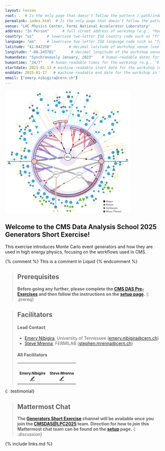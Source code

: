 ```yaml
---
layout: lesson
root: .  # Is the only page that doesn't follow the pattern /:path/index.html
permalink: index.html  # Is the only page that doesn't follow the pattern /:path/index.html
venue: "LHC Physics Center, Fermi National Accelerator Laboratory"        # brief name of the institution that hosts the workshop without address (e.g., "Euphoric State University")
address: "In Person"      # full street address of workshop (e.g., "Room A, 123 Forth Street, Blimingen, Euphoria"), videoconferencing URL, or 'online'
country: "us"      # lowercase two-letter ISO country code such as "fr" (see https://en.wikipedia.org/wiki/ISO_3166-1#Current_codes) for the institution that hosts the workshop
language: "en"     # lowercase two-letter ISO language code such as "fr" (see https://en.wikipedia.org/wiki/List_of_ISO_639-1_codes) for the
latitude: "41.842258"        # decimal latitude of workshop venue (use https://www.latlong.net/)
longitude: "-88.245781"       # decimal longitude of the workshop venue (use https://www.latlong.net)
humandate: "Synchronously January, 2023"    # human-readable dates for the workshop (e.g., "Feb 17-18, 2020")
humantime: "24/7"    # human-readable times for the workshop (e.g., "9:00 am - 4:30 pm")
startdate: 2025-01-13 # machine-readable start date for the workshop in YYYY-MM-DD format like 2015-01-01
enddate: 2025-01-17   # machine-readable end date for the workshop in YYYY-MM-DD format like 2015-01-02
email: ["emery.nibigira@cern.ch"]
---
```


<img class="plain"  src="fig/event.png" height=400>

## Welcome to the CMS Data Analysis School 2025 Generators Short Exercise!

This exercise introduces Monte Carlo event generators and how they are used in high energy physics,
focusing on the workflows used in CMS.

<!-- The information and exercises are based on the [2022 CMSDAS](https://twiki.cern.ch/twiki/bin/view/CMS/SWGuideCMSDataAnalysisSchoolLPC2022GeneratorsExercise#Task_1_Using_standalone_MG5) as well as the
[Generator HATS 2021](https://twiki.cern.ch/twiki/bin/viewauth/CMS/GeneratorsHATSatLPC2021).
It has been extended to cover new tools like [NanoGEN](https://twiki.cern.ch/twiki/bin/viewauth/CMS/NanoGen) and introduce generator-related systematic uncertainties. -->

<!-- this is an html comment -->

{% comment %} This is a comment in Liquid {% endcomment %}

> ## Prerequisites
> **Before going any further, please complete the [CMS DAS Pre-Exercises](https://fnallpc.github.io/cms-das-pre-exercises/) and then follow the instructions on the [setup page](setup.md).**
{: .prereq}

> ## Facilitators
> #### Lead Contact
> * [Emery Nibigira](#facilitators), University of Tennessee ([emery.nibigira@cern.ch](mailto:emery.nibigira@cern.ch))
> * [Steve Mrenna](#facilitators), FERMILAB ([stephen.mrenna@cern.ch](mailto:stephen.mrenna@cern.ch))
>  
> #### All Facilitators
> <table>
>   <tr>
>     <td align="center"><a href="https://github.com/enibigir"><img src="https://lpc.fnal.gov//CMSDAS2025/Emery_Nibigira.png" width="100px;" alt=""/><br /><sub><b>Emery Nibigira</b></sub></a><br /><a href="https://lpc.fnal.gov/fellows/2025/Emery_Nibigira.shtml" title="More about him">🖋</a></td>
>     <td align="center"><a href="https://github.com/smrenna"><img src="https://lpc.fnal.gov//CMSDAS2024/Steve_Mrenna.png" width="100px;" alt=""/><br /><sub><b>Steve Mrenna</b></sub></a><br /><a href="https://cms.fnal.gov/stephen-mrenna/" title="More about him">🖋</a></td>
<!-- >     <td align="center"><a href="https://github.com/akgrummer"><img src="https://lpc.fnal.gov//CMSDAS2024/Aidan_Grummer.jpg" width="100px;" alt=""/><br /><sub><b>Aidan Grummer</b></sub></a><br /><a href="https://github.com/akgrummer" title="More about him">🖋</a></td>
>     <td align="center"><a href="https://github.com/"><img src="https://lpc.fnal.gov//CMSDAS2024/Keith_Ulmer.jpg" width="100px;" alt=""/><br /><sub><b>Keith Ulmer</b></sub></a><br /><a href="https://github.com/" title="More about him">🖋</a></td>
>     <td align="center"><a href="https://github.com/"><img src="https://lpc.fnal.gov//CMSDAS2024/Kai_Yi.jpg" width="100px;" alt=""/><br /><sub><b>Kai Yi</b></sub></a><br /><a href="https://github.com/" title="More about him">🖋</a></td>
>   </tr>
>   <tr>
>     <td align="center"><a href="https://github.com/"><img src="https://lpc.fnal.gov//CMSDAS2024/Irene_Zoi.jpg" width="100px;" alt=""/><br /><sub><b>Irene Zoi</b></sub></a><br /><a href="https://github.com/" title="More about him">🖋</a></td>
>     <td align="center"><a href="https://github.com/"><img src="https://lpc.fnal.gov//CMSDAS2024/Sam_Bein.jpg" width="100px;" alt=""/><br /><sub><b>Sam Bein</b></sub></a><br /><a href="https://github.com/" title="More about him">🖋</a></td>
>     <td align="center"><a href="https://github.com/"><img src="https://lpc.fnal.gov//CMSDAS2024/Brunella_D_Anzi.jpg" width="100px;" alt=""/><br /><sub><b>Brunella D'Anzi</b></sub></a><br /><a href="https://github.com/" title="More about him">🖋</a></td>
>     <td align="center"><a href="https://github.com/"><img src="https://lpc.fnal.gov//CMSDAS2024/Nicola_De_Filippis.png" width="100px;" alt=""/><br /><sub><b>Nicola De Filippis</b></sub></a><br /><a href="https://github.com/" title="More about him">🖋</a></td>
>     <td align="center"><a href="https://github.com/"><img src="https://lpc.fnal.gov//CMSDAS2024/Ulascan_Sarica.jpg" width="100px;" alt=""/><br /><sub><b>Ulascan Sarica</b></sub></a><br /><a href="https://github.com/" title="More about him">🖋</a></td> -->
>   </tr>
> </table>
{: .testimonial}

> ## Mattermost Chat
> **The [Generators Short Exercise](https://mattermost.web.cern.ch/cmsdaslpc2025/channels/ShortExGenerators) channel will be available once you join the [CMSDAS@LPC2025](https://mattermost.web.cern.ch/cmsdaslpc2025/channels/town-square) team. Direction for how to join this Mattermost chat team can be found on the <a href="setup.html">setup</a> page.**
{: .discussion}

{% include links.md %}
